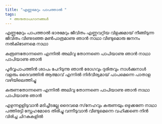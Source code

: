 ```yaml
---
title: "എണ്ണമേറും പാപത്താല്‍ "
tags:
  - അനുതാപഗാനങ്ങൾ
---
```

എണ്ണമേറും പാപത്താല്‍ ഭാരമേറും ജീവിതം
എണ്ണവറ്റിയ വിളക്കുമായ്‌ നീങ്ങിടുന്ന ജീവിതം
വീണുടഞ്ഞ മണ്‍പാത്രമാണു ഞാന്‍ നാഥാ
വീണ്ടുമൊരു ജനനം നല്‍കിടേണമെ നാഥാ

കരൂണതോന്നണെ എന്നില്‍ അലിവു തോന്നണെ
പാപിയാണു ഞാന്‍ നാഥാ പാപിയാണു ഞാന്‍

പൂര്‍വ്വപാപത്തിന്‍ ശാപം പേറിടുന്നു ഞാന്‍
രോഗവും ദുരിതവും നാള്‍ക്കുനാള്‍ വളരും
ദൈവത്തിന്‍ ആത്മാവ്‌ എന്നില്‍ നിര്‍വീര്യമായ്‌
പാപമെന്നെ പാതാള വഴിയിലെത്തിച്ചു

കരുണതോന്നണെ എന്നില്‍ അലിവു തോന്നണെ
പാപിയാണു ഞാന്‍ നാഥാ പാപിയാണു ഞാന്‍

എഴുന്നളളിടുവാന്‍ മടിച്ചീടല്ലേ ദൈവമെ
സ്‌നേഹവും കരുണയും ഒഴുക്കണേ നാഥാ
പത്തിരട്ടി സ്നേഹമോടെ തിരിച്ചു വന്നീടുവാന്‍
വീണ്ടുമെന്നെ വഹിക്കണെ നിന്‍ വിരിച്ച ചിറകുകളില്‍
